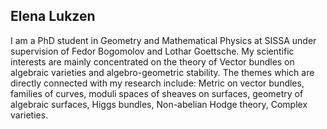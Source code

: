 ## Elena Lukzen
I am a PhD student in Geometry and Mathematical Physics at SISSA
under supervision of Fedor Bogomolov and Lothar Goettsche.
My scientific interests are mainly concentrated on the theory
of Vector bundles on algebraic varieties and algebro-geometric stability.
The themes which are directly connected with my research include:
Metric on vector bundles, families of curves, moduli spaces of sheaves on surfaces,
geometry of algebraic surfaces, Higgs bundles, Non-abelian Hodge theory,
Complex varieties.
